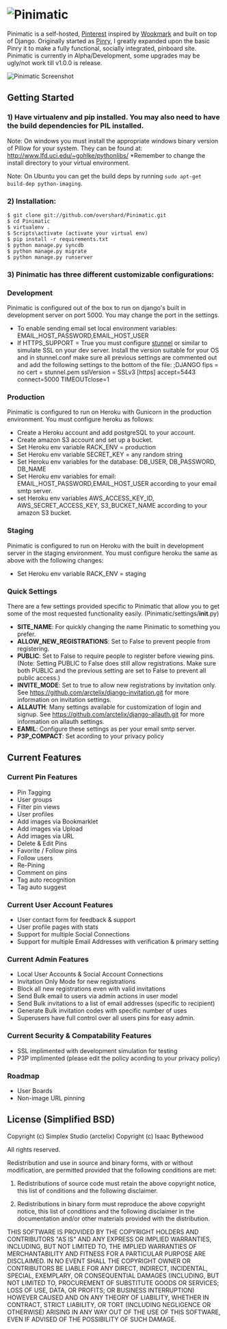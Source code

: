 # ![Pinimatic](https://github.com/arctelix/pinimatic/raw/master/logo.png)


Pinimatic is a self-hosted, [Pinterest][0] inspired by [Wookmark][1] and
built on top of Django. Originally started as [Pinry][2], I greatly expanded upon the basic
Pinry it to make a fully functional, socially integrated, pinboard site.  Pinimatic is currently in 
Alpha/Development, some upgrades may be ugly/not work till v1.0.0 is release.

![Pinimatic Screenshot](https://github.com/arctelix/pinimatic/raw/master/screenshot.png)

## Getting Started

### 1) Have virtualenv and pip installed. You may also need to have the build dependencies for PIL installed.

Note: On windows you must install the appropriate windows binary version of Pillow for your system.
They can be found at: http://www.lfd.uci.edu/~gohlke/pythonlibs/
*Remember to change the install directory to your virtual environment. 

Note: On Ubuntu you can get the build deps by running
`sudo apt-get build-dep python-imaging`.

### 2) Installation:

    $ git clone git://github.com/overshard/Pinimatic.git
    $ cd Pinimatic
    $ virtualenv .
    $ Scripts\activate (activate your virtual env)
    $ pip install -r requirements.txt
    $ python manage.py syncdb
    $ python manage.py migrate
    $ python manage.py runserver

### 3) Pinimatic has three different customizable configurations:

### Development

Pinimatic is configured out of the box to run on django's built in development server on port 5000.
You may change the port in the settings.
- To enable sending email set local environment variables: EMAIL_HOST_PASSWORD,EMAIL_HOST_USER
- If HTTPS_SUPPORT = True you must configure [stunnel][3] or similar to simulate SSL on your dev server.
  Install the version suitable for your OS and in stunnel.conf make sure all previous settings are commented 
  out and add the following settings to the bottom of the file:
    ;DJANGO
    fips = no
    cert = stunnel.pem
    sslVersion = SSLv3
    [https]
    accept=5443
    connect=5000
    TIMEOUTclose=1


### Production

Pinimatic is configured to run on Heroku with Gunicorn in the production environment.
You must configure heroku as follows:
- Create a Heroku account and add postgreSQL to your account.
- Create amazon S3 account and set up a bucket.
- Set Heroku env variable RACK_ENV = production
- Set Heroku env variable SECRET_KEY = any random string
- Set Heroku env variables for the database: DB_USER, DB_PASSWORD, DB_NAME
- Set Heroku env variables for email: EMAIL_HOST_PASSWORD,EMAIL_HOST_USER
  according to your email smtp server.
- set Heroku env variables AWS_ACCESS_KEY_ID, AWS_SECRET_ACCESS_KEY, S3_BUCKET_NAME
  according to your amazon S3 bucket.

### Staging
Pinimatic is configured to run on Heroku with the built in development server in the 
staging environment. You must configure heroku the same as above with the following changes:
- Set Heroku env variable RACK_ENV = staging



### Quick Settings

There are a few settings provided specific to Pinimatic that allow you to get some
of the most requested functionality easily. (Pinimatic/settings/__init__.py)

 + **SITE_NAME**: For quickly changing the name Pinimatic to something you prefer.
 + **ALLOW_NEW_REGISTRATIONS**: Set to False to prevent people from registering.
 + **PUBLIC**: Set to False to require people to register before viewing pins.
   (Note: Setting PUBLIC to False does still allow registrations. Make sure
          both PUBLIC and the previous setting are set to False to prevent
          all public access.)
 + **INVITE_MODE**: Set to true to allow new registrations by invitation only.
   See https://github.com/arctelix/django-invitation.git for more information on invitation settings.
 + **ALLAUTH**: Many settings available for customization of login and signup.
   See https://github.com/arctelix/django-allauth.git for more information on allauth settings.
 + **EAMIL**: Configure these settings as per your email smtp server.
 + **P3P_COMPACT**: Set acording to your privacy policy

 
## Current Features
  
### Current Pin Features
 + Pin Tagging
 + User groups
 + Filter pin views
 + User profiles
 + Add images via Bookmarklet
 + Add images via Upload
 + Add images via URL
 + Delete & Edit Pins
 + Favorite / Follow pins
 + Follow users
 + Re-Pining
 + Comment on pins
 + Tag auto recognition
 + Tag auto suggest
 
### Current User Account Features
 + User contact form for feedback & support
 + User profile pages with stats
 + Support for multiple Social Connections 
 + Support for multiple Email Addresses with verification & primary setting 

### Current Admin Features 
 + Local User Accounts & Social Account Connections
 + Invitation Only Mode for new registrations
 + Block all new registrations even with valid invitations
 + Send Bulk email to users via admin actions in user model
 + Send Bulk invitations to a list of email addresses (specific to recipient)
 + Generate Bulk invitation codes with specific number of uses
 + Superusers have full control over all users pins for easy admin.
 
### Current Security & Compatability Features
 + SSL implimented with development simulation for testing
 + P3P implimented (please edit the policy acording to your privacy policy)
 
### Roadmap
 + User Boards
 + Non-image URL pinning


## License (Simplified BSD)

Copyright (c) Simplex Studio (arctelix)
Copyright (c) Isaac Bythewood

All rights reserved.

Redistribution and use in source and binary forms, with or without
modification, are permitted provided that the following conditions are met:

1. Redistributions of source code must retain the above copyright notice,
   this list of conditions and the following disclaimer.

2. Redistributions in binary form must reproduce the above copyright notice,
   this list of conditions and the following disclaimer in the documentation
   and/or other materials provided with the distribution.

THIS SOFTWARE IS PROVIDED BY THE COPYRIGHT HOLDERS AND CONTRIBUTORS "AS IS" AND
ANY EXPRESS OR IMPLIED WARRANTIES, INCLUDING, BUT NOT LIMITED TO, THE IMPLIED
WARRANTIES OF MERCHANTABILITY AND FITNESS FOR A PARTICULAR PURPOSE ARE
DISCLAIMED. IN NO EVENT SHALL THE COPYRIGHT OWNER OR CONTRIBUTORS BE LIABLE FOR
ANY DIRECT, INDIRECT, INCIDENTAL, SPECIAL, EXEMPLARY, OR CONSEQUENTIAL DAMAGES
(INCLUDING, BUT NOT LIMITED TO, PROCUREMENT OF SUBSTITUTE GOODS OR SERVICES;
LOSS OF USE, DATA, OR PROFITS; OR BUSINESS INTERRUPTION) HOWEVER CAUSED AND
ON ANY THEORY OF LIABILITY, WHETHER IN CONTRACT, STRICT LIABILITY, OR TORT
(INCLUDING NEGLIGENCE OR OTHERWISE) ARISING IN ANY WAY OUT OF THE USE OF THIS
SOFTWARE, EVEN IF ADVISED OF THE POSSIBILITY OF SUCH DAMAGE.


[0]: http://pinterest.com/
[1]: http://www.wookmark.com/
[2]: https://github.com/overshard/pinry
[3]: https://www.stunnel.org/index.html
